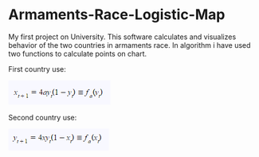# Armaments-Race-Logistic-Map
My first project on University. This software calculates and visualizes behavior of the two countries in armaments race. In algorithm i have used two functions to calculate points on chart.

First country use:

![alt tag](https://raw.githubusercontent.com/KamGor/Armaments-Race-Logistic-Map/master/images/countryAfunction.png)

Second country use:

![alt tag](https://github.com/KamGor/Armaments-Race-Logistic-Map/blob/master/images/countryBfunction.png?raw=true)
